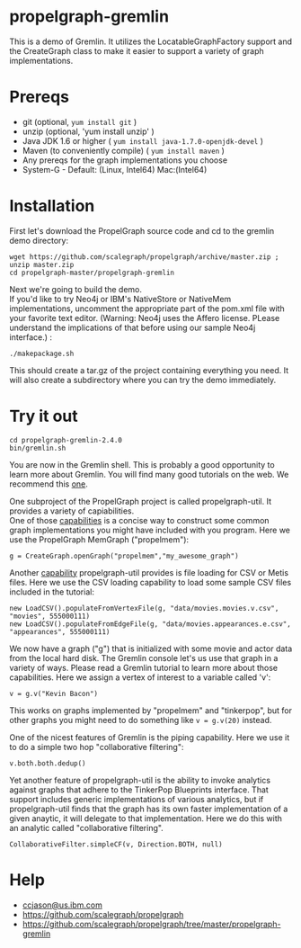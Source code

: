 propelgraph-gremlin
===========

This is a demo of Gremlin.  It utilizes the LocatableGraphFactory 
support and the CreateGraph class to 
make it easier to support a variety of graph implementations.



Prereqs
=========
- git (optional, `yum install git` )
- unzip (optional, 'yum install unzip' )
- Java JDK 1.6 or higher ( `yum install java-1.7.0-openjdk-devel` )
- Maven (to conveniently compile) ( `yum install maven` )
- Any prereqs for the graph implementations you choose 
 - System-G - Default: (Linux, Intel64)  Mac:(Intel64)
 

Installation
============

First let's download the PropelGraph source code and cd to the gremlin demo directory:

```
wget https://github.com/scalegraph/propelgraph/archive/master.zip ; unzip master.zip
cd propelgraph-master/propelgraph-gremlin
```

Next we're going to build the demo.  
If you'd like to try Neo4j or IBM's NativeStore or NativeMem implementations, 
uncomment the appropriate part of the pom.xml file with your favorite text
editor.  (Warning: Neo4j uses the Affero license.  PLease understand the 
implications of that before using our sample Neo4j interface.) :

```
./makepackage.sh
```
This should create a tar.gz of the project containing everything you need. It will
also create a subdirectory where you can try the demo immediately.


Try it out
==========
```
cd propelgraph-gremlin-2.4.0
bin/gremlin.sh
```

You are now in the Gremlin shell.  This is probably a good opportunity to learn more about Gremlin.  You will
find many good tutorials on the web.  We recommend this [one](http://www.tinkerpop.com/docs/wikidocs/gremlin/2.4.0/Home.html).


One subproject of the PropelGraph project is called propelgraph-util.  It provides a variety of capiabilities.  
One of those [capabilities](http://scalegraph.github.io/propelgraph/propelgraph-util/javadoc/) is a concise 
way to construct some common graph implementations you might have included with you program.  Here we use the 
PropelGraph MemGraph ("propelmem"):

```
g = CreateGraph.openGraph("propelmem","my_awesome_graph")
```

Another [capability]((http://scalegraph.github.io/propelgraph/propelgraph-util/javadoc/)) propelgraph-util 
provides is file loading for CSV or Metis files.  Here we use the CSV loading capability to load some
sample CSV files included in the tutorial:

```
new LoadCSV().populateFromVertexFile(g, "data/movies.movies.v.csv", "movies", 555000111)
new LoadCSV().populateFromEdgeFile(g, "data/movies.appearances.e.csv", "appearances", 555000111)
```

We now have a graph ("g") that is initialized with some movie and actor data from the local
hard disk.  The Gremlin console let's us use that graph in a variety of ways.  Please read a Gremlin
tutorial to learn more about those capabilities.   Here we assign a vertex of interest to a variable
called 'v':


```
v = g.v("Kevin Bacon")
```
This works on graphs implemented by "propelmem" and "tinkerpop", but for other graphs you might 
need to do something like `v = g.v(20)` instead.

One of the nicest features of Gremlin is the piping capability.   Here we use it to do a simple
two hop "collaborative filtering":

```
v.both.both.dedup()
```

Yet another feature of propelgraph-util is the ability to invoke analytics against graphs that adhere
to the TinkerPop Blueprints interface. That support includes generic implementations of various analytics, but 
if propelgraph-util finds that the graph has its own faster implementation of a given anaytic, it will delegate
to that implementation.  Here we do this with an analytic called "collaborative filtering".
```
CollaborativeFilter.simpleCF(v, Direction.BOTH, null)
```

Help
====
- ccjason@us.ibm.com
- https://github.com/scalegraph/propelgraph
- https://github.com/scalegraph/propelgraph/tree/master/propelgraph-gremlin
